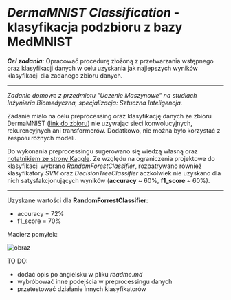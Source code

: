 # ***DermaMNIST Classification*** - klasyfikacja podzbioru z bazy MedMNIST

***Cel zadania:*** 
Opracować procedurę złożoną z przetwarzania wstępnego oraz klasyfikacji danych w celu uzyskania jak najlepszych wyników klasyfikacji dla zadanego zbioru danych.
******************

*Zadanie domowe z przedmiotu "Uczenie Maszynowe" na studiach Inżynieria Biomedyczna, specjalizacja: Sztuczna Inteligencja.*

Zadanie miało na celu preprocessing oraz klasyfikację danych ze zbioru DermaMNIST ([link do zbioru](https://medmnist.com/)) nie używając sieci konwolucyjnych, rekurencyjnych ani transformerów. Dodatkowo, nie można było korzystać z zespołu różnych modeli. 

Do wykonania preprocessingu sugerowano się wiedzą własną oraz [notatnikiem ze strony Kaggle](https://www.kaggle.com/code/benyaminghahremani/dermatology-mnist-classification-cnn). Ze względu na ograniczenia projektowe do klasyfikacji wybrano *RandomForestClassifier*, rozpatrywano również klasyfikatory *SVM* oraz *DecisionTreeClassifier* aczkolwiek nie uzyskano dla nich satysfakcjonujących wyników (**accuracy** ~ 60%, **f1_score** ~ 60%).
******************

Uzyskane wartości dla **RandomForrestClassifier**: 
* accuracy = 72%
* f1_score = 70%

Macierz pomyłek: </br>

![obraz](https://github.com/natrendt/MedMNIST/assets/83702845/df839555-8146-4d83-a3ef-d645538f8b2a)

TO DO:
* dodać opis po angielsku w pliku *readme.md*
* wybróbować inne podejścia w preprocessingu danych
* przetestować działanie innych klasyfikatorów 
